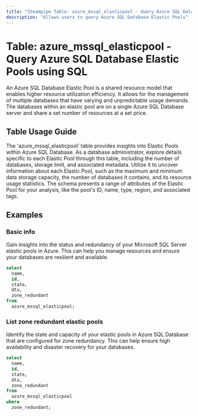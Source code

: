 ```yaml
---
title: "Steampipe Table: azure_mssql_elasticpool - Query Azure SQL Database Elastic Pools using SQL"
description: "Allows users to query Azure SQL Database Elastic Pools"
---
```


# Table: azure_mssql_elasticpool - Query Azure SQL Database Elastic Pools using SQL

An Azure SQL Database Elastic Pool is a shared resource model that enables higher resource utilization efficiency. It allows for the management of multiple databases that have varying and unpredictable usage demands. The databases within an elastic pool are on a single Azure SQL Database server and share a set number of resources at a set price.

## Table Usage Guide

The 'azure_mssql_elasticpool' table provides insights into Elastic Pools within Azure SQL Database. As a database administrator, explore details specific to each Elastic Pool through this table, including the number of databases, storage limit, and associated metadata. Utilize it to uncover information about each Elastic Pool, such as the maximum and minimum data storage capacity, the number of databases it contains, and its resource usage statistics. The schema presents a range of attributes of the Elastic Pool for your analysis, like the pool's ID, name, type, region, and associated tags.

## Examples

### Basic info
Gain insights into the status and redundancy of your Microsoft SQL Server elastic pools in Azure. This can help you manage resources and ensure your databases are resilient and available.

```sql
select
  name,
  id,
  state,
  dtu,
  zone_redundant
from
  azure_mssql_elasticpool;
```

### List zone redundant elastic pools
Identify the state and capacity of your elastic pools in Azure SQL Database that are configured for zone redundancy. This can help ensure high availability and disaster recovery for your databases.

```sql
select
  name,
  id,
  state,
  dtu,
  zone_redundant
from
  azure_mssql_elasticpool
where
  zone_redundant;
```